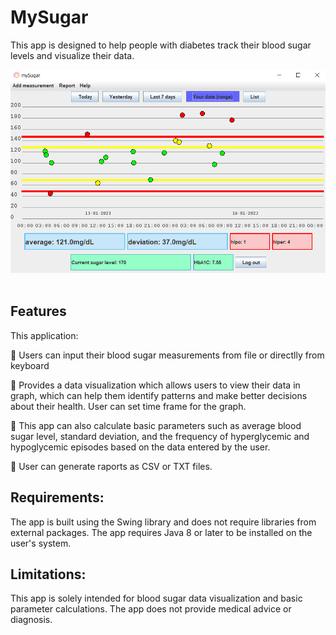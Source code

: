 # MySugar
This app is designed to help people with diabetes track their blood sugar levels and visualize their data.

<div>
<img src="https://github.com/zuzanna01/MySugar/blob/master/MySugar.png" title="dicom_viewer" alt="dicom_viewer" width="540" height="325"/>&nbsp
<div>

## Features

This application:

:strawberry: Users can input their blood sugar measurements from file or directlly from keyboard

:strawberry: Provides a data visualization which allows users to view their data in graph, which can help them identify patterns and make better decisions about their health. User can set time frame for the graph.

:strawberry: This app can also calculate basic parameters such as average blood sugar level, standard deviation, and the frequency of hyperglycemic and hypoglycemic episodes based on the data entered by the user.

:strawberry: User can generate raports as CSV or TXT files.

## Requirements: 

The app is built using the Swing library and does not require libraries from external packages.
The app requires Java 8 or later to be installed on the user's system.

## Limitations:

This app is solely intended for blood sugar data visualization and basic parameter calculations.
The app does not provide medical advice or diagnosis. 



